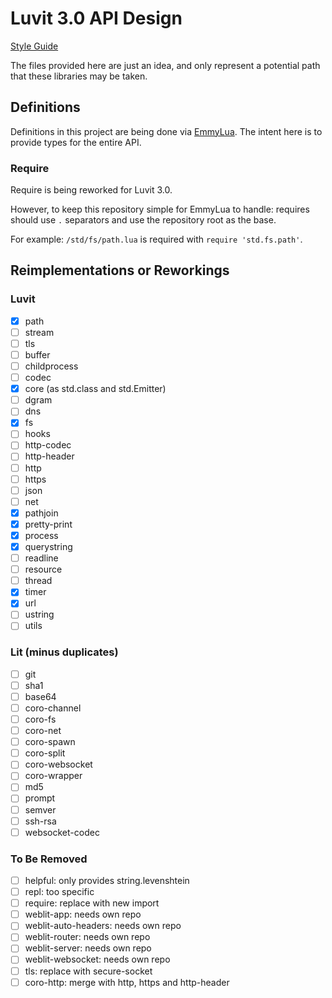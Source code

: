 
# Luvit 3.0 API Design

[Style Guide](https://github.com/truemedian/luvit-api-design/blob/master/style.md)

The files provided here are just an idea, and only represent a potential path
that these libraries may be taken.

## Definitions

Definitions in this project are being done via [EmmyLua](https://emmylua.github.io/).
The intent here is to provide types for the entire API.

### Require

Require is being reworked for Luvit 3.0.

However, to keep this repository simple for EmmyLua to handle: requires should use `.` separators and use the repository root as the base.

For example: `/std/fs/path.lua` is required with `require 'std.fs.path'`.

## Reimplementations or Reworkings

### Luvit

- [x] path
- [ ] stream
- [ ] tls
- [ ] buffer
- [ ] childprocess
- [ ] codec
- [x] core (as std.class and std.Emitter)
- [ ] dgram
- [ ] dns
- [x] fs
- [ ] hooks
- [ ] http-codec
- [ ] http-header
- [ ] http
- [ ] https
- [ ] json
- [ ] net
- [x] pathjoin
- [x] pretty-print
- [x] process
- [x] querystring
- [ ] readline
- [ ] resource
- [ ] thread
- [x] timer
- [x] url
- [ ] ustring
- [ ] utils

### Lit (minus duplicates)

- [ ] git
- [ ] sha1
- [ ] base64
- [ ] coro-channel
- [ ] coro-fs
- [ ] coro-net
- [ ] coro-spawn
- [ ] coro-split
- [ ] coro-websocket
- [ ] coro-wrapper
- [ ] md5
- [ ] prompt
- [ ] semver
- [ ] ssh-rsa
- [ ] websocket-codec

### To Be Removed

- [ ] helpful: only provides string.levenshtein
- [ ] repl: too specific
- [ ] require: replace with new import
- [ ] weblit-app: needs own repo
- [ ] weblit-auto-headers: needs own repo
- [ ] weblit-router: needs own repo
- [ ] weblit-server: needs own repo
- [ ] weblit-websocket: needs own repo
- [ ] tls: replace with secure-socket
- [ ] coro-http: merge with http, https and http-header

